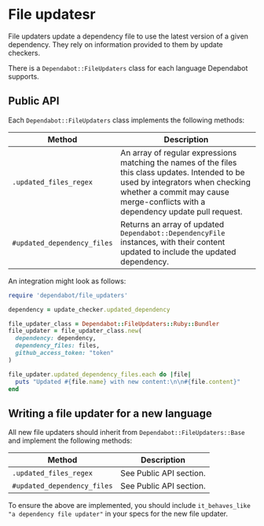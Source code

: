 # File updatesr

File updaters update a dependency file to use the latest version of a given
dependency. They rely on information provided to them by update checkers.

There is a `Dependabot::FileUpdaters` class for each language Dependabot
supports.

## Public API

Each `Dependabot::FileUpdaters` class implements the following methods:

| Method                       | Description                                                                                   |
|------------------------------|-----------------------------------------------------------------------------------------------|
| `.updated_files_regex`       | An array of regular expressions matching the names of the files this class updates. Intended to be used by integrators when checking whether a commit may cause merge-conflicts with a dependency update pull request. |
| `#updated_dependency_files`  | Returns an array of updated `Dependabot::DependencyFile` instances, with their content updated to include the updated dependency. |

An integration might look as follows:

```ruby
require 'dependabot/file_updaters'

dependency = update_checker.updated_dependency

file_updater_class = Dependabot::FileUpdaters::Ruby::Bundler
file_updater = file_updater_class.new(
  dependency: dependency,
  dependency_files: files,
  github_access_token: "token"
)

file_updater.updated_dependency_files.each do |file|
  puts "Updated #{file.name} with new content:\n\n#{file.content}"
end
```

## Writing a file updater for a new language

All new file updaters should inherit from `Dependabot::FileUpdaters::Base` and
implement the following methods:

| Method                      | Description             |
|-----------------------------|-------------------------|
| `.updated_files_regex`      | See Public API section. |
| `#updated_dependency_files` | See Public API section. |

To ensure the above are implemented, you should include
`it_behaves_like "a dependency file updater"` in your specs for the new file
updater.

